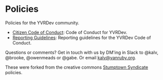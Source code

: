 Policies
========

Policies for the YVRDev community.

* [Citizen Code of Conduct](citizen_code_of_conduct.md): Code of Conduct for YVRDev.
* [Reporting Guidelines](reporting_guidelines.md): Reporting guidelines for the YVRDev Code of Conduct.

Questions or comments? Get in touch with us by DM'ing in Slack to @kalv, @brooke, @owenmeads or @gabe. Or email kalv@vanruby.org.

These were forked from the creative commons [Stumptown Syndicate](https://github.com/stumpsyn/policies) policies.
